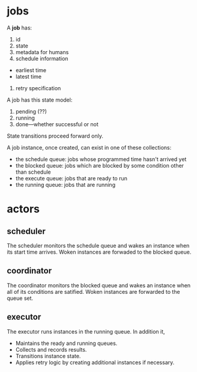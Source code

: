# jobs

A **job** has:

1. id
1. state
1. metadata for humans
1. schedule information
  - earliest time
  - latest time
1. retry specification

A job has this state model:

1. pending (??)
1. running
1. done&mdash;whether successful or not

State transitions proceed forward only.

A job instance, once created, can exist in one of these collections:

- the schedule queue: jobs whose programmed time hasn't arrived yet
- the blocked queue: jobs which are blocked by some condition other than schedule
- the execute queue: jobs that are ready to run
- the running queue: jobs that are running

# actors

## scheduler

The scheduler monitors the schedule queue and wakes an instance when its start time arrives.  Woken instances are forwaded to the blocked queue.

## coordinator

The coordinator monitors the blocked queue and wakes an instance when all of its conditions are satified.  Woken instances are forwarded to the queue set.

## executor

The executor runs instances in the running queue.  In addition it,

- Maintains the ready and running queues.
- Collects and records results.
- Transitions instance state.
- Applies retry logic by creating additional instances if necessary.

